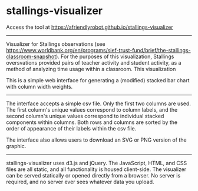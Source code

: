 # stallings-visualizer

Access the tool at <https://afriendlyrobot.github.io/stallings-visualizer>

---

Visualizer for Stallings observations (see <https://www.worldbank.org/en/programs/sief-trust-fund/brief/the-stallings-classroom-snapshot>).
For the purposes of this visualization, Stallings oversvations provided pairs of teacher activity and student activity, as a method of analyzing time usage within a classroom.
This visualization 

This is a simple web interface for generating a (modified) stacked bar chart with column width weights.

---

The interface accepts a simple csv file. Only the first two columns are used.
The first column's unique values correspond to column labels, and the second column's unique values correspond to individual stacked components within columns.
Both rows and columns are sorted by the order of appearance of their labels within the csv file.

The interface also allows users to download an SVG or PNG version of the graphic.

---

stallings-visualizer uses d3.js and jQuery.
The JavaScript, HTML, and CSS files are all static, and all functionality is housed client-side.
The visualizer can be served statically or opened directly from a browser.
No server is required, and no server ever sees whatever data you upload.
